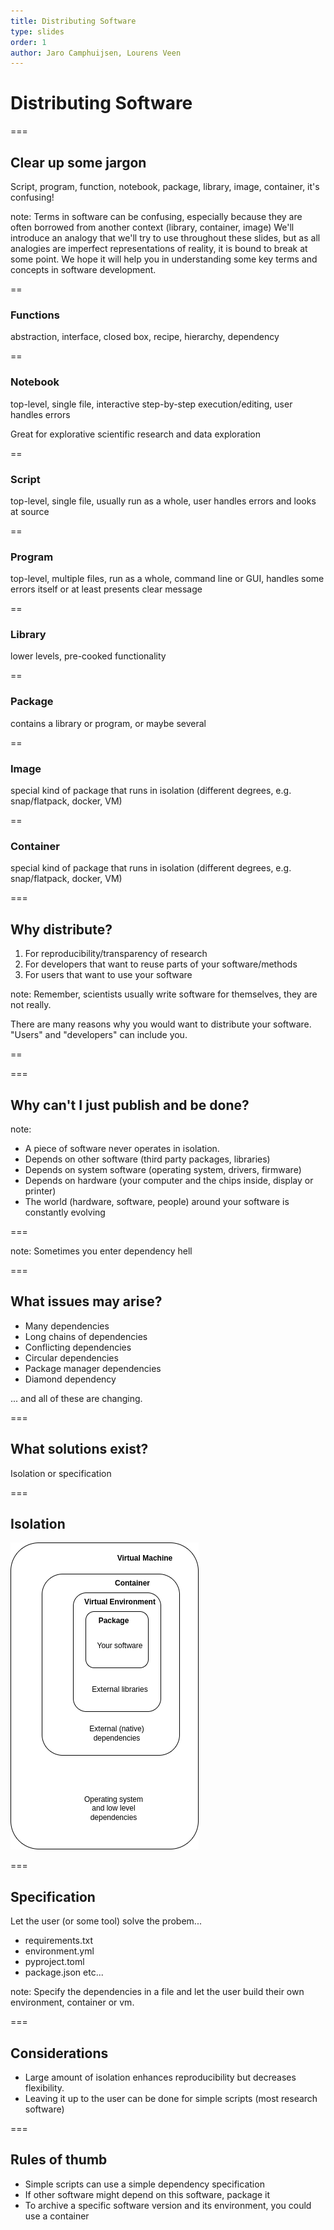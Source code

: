 ```yaml
---
title: Distributing Software
type: slides
order: 1
author: Jaro Camphuijsen, Lourens Veen
---
```


<!-- .slide: data-state="title" -->

# Distributing Software

===

<!-- .slide: data-state="standard" -->

## Clear up some jargon 


Script, program, function, notebook, package, library, image, container, it's confusing!

note:
Terms in software can be confusing, especially because they are often borrowed from another context (library, container, image) We'll introduce an analogy that we'll try to use throughout these slides, but as all analogies are imperfect representations of reality, it is bound to break at some point. We hope it will help you in understanding some key terms and concepts in software development.

==

### Functions

abstraction, interface, closed box, recipe, hierarchy, dependency

==

### Notebook

top-level, single file, interactive step-by-step execution/editing, user handles errors

Great for explorative scientific research and data exploration

==

### Script

top-level, single file, usually run as a whole, user handles errors and looks at source

==

### Program

top-level, multiple files, run as a whole, command line or GUI, handles some errors itself or at least presents clear message

==

### Library

lower levels, pre-cooked functionality

==

### Package

contains a library or program, or maybe several

==

### Image

special kind of package that runs in isolation (different degrees, e.g. snap/flatpack, docker, VM)

==

### Container

special kind of package that runs in isolation (different degrees, e.g. snap/flatpack, docker, VM)

===

<!-- .slide: data-state="standard" -->

## Why distribute?

1. For reproducibility/transparency of research
3. For developers that want to reuse parts of your software/methods
2. For users that want to use your software

note:
Remember, scientists usually write software for themselves, they are not really.


There are many reasons why you would want to distribute your software. "Users" and "developers" can include you. 


==


===

<!-- .slide: data-state="standard" -->

## Why can't I just publish and be done?


note:
- A piece of software never operates in isolation. 
- Depends on other software (third party packages, libraries)
- Depends on system software (operating system, drivers, firmware)
- Depends on hardware (your computer and the chips inside, display or printer)
- The world (hardware, software, people) around your software is constantly evolving

===

<!-- .slide: data-state="standard" data-background-image="media/fire.png"-->

note: Sometimes you enter dependency hell

===

<!-- .slide: data-state="standard" -->

## What issues may arise?

- Many dependencies
- Long chains of dependencies
- Conflicting dependencies
- Circular dependencies
- Package manager dependencies
- Diamond dependency

... and all of these are changing.


===

<!-- .slide: data-state="standard" -->

## What solutions exist?

Isolation or specification

===

<!-- .slide: data-state="standard" -->

## Isolation

![Layers of isolation](media/distributing-software-layers.png)

===

<!-- .slide: data-state="standard" -->

## Specification

Let the user (or some tool) solve the probem...

- requirements.txt
- environment.yml
- pyproject.toml
- package.json
etc...

note:
Specify the dependencies in a file and let the user build their own environment, container or vm.

===

## Considerations

- Large amount of isolation enhances reproducibility but decreases flexibility.
- Leaving it up to the user can be done for simple scripts (most research software)

===

## Rules of thumb   

- Simple scripts can use a simple dependency specification
- If other software might depend on this software, package it
- To archive a specific software version and its environment, you could use a container

